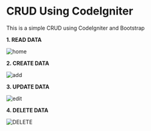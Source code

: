 # CRUD Using CodeIgniter
This is a simple CRUD using CodeIgniter and Bootstrap

**1. READ DATA**

![home](https://user-images.githubusercontent.com/46634156/73839138-dadcc200-4847-11ea-8b4f-4e3a33bf5e00.png)

**2. CREATE DATA**

![add](https://user-images.githubusercontent.com/46634156/73839296-3ad36880-4848-11ea-805c-20c3909ec499.png)


**3. UPDATE DATA**

![edit](https://user-images.githubusercontent.com/46634156/73839372-6bb39d80-4848-11ea-8115-856cc03d9869.png)


**4. DELETE DATA**

![DELETE](https://user-images.githubusercontent.com/46634156/73839455-9e5d9600-4848-11ea-857b-9523a2c5aa16.png)

